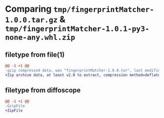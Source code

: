 # Comparing `tmp/fingerprintMatcher-1.0.0.tar.gz` & `tmp/fingerprintMatcher-1.0.1-py3-none-any.whl.zip`

## filetype from file(1)

```diff
@@ -1 +1 @@
-gzip compressed data, was "fingerprintMatcher-1.0.0.tar", last modified: Sun Apr 14 11:22:58 2024, max compression
+Zip archive data, at least v2.0 to extract, compression method=deflate
```

## filetype from diffoscope

```diff
@@ -1 +1 @@
-GzipFile
+ZipFile
```

